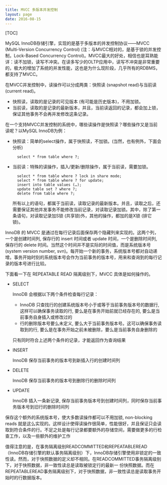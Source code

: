 ```yaml
---
title: MVCC 多版本并发控制
layout: page
date: 2016-08-15
---
```

[TOC]

MySQL InnoDB存储引擎，实现的是基于多版本的并发控制协议——MVCC (Multi-Version Concurrency Control) (注：与MVCC相对的，是基于锁的并发控制，Lock-Based Concurrency Control)。MVCC最大的好处，相信也是耳熟能详：读不加锁，读写不冲突。在读多写少的OLTP应用中，读写不冲突是非常重要的，极大的增加了系统的并发性能，这也是为什么现阶段，几乎所有的RDBMS，都支持了MVCC。

在MVCC并发控制中，读操作可以分成两类：快照读 (snapshot read)与当前读 (current read)。

- 快照读，读取的是记录的可见版本 (有可能是历史版本)，不用加锁。
- 当前读，读取的是记录的最新版本，并且，当前读返回的记录，都会加上锁，保证其他事务不会再并发修改这条记录。

在一个支持MVCC并发控制的系统中，哪些读操作是快照读？哪些操作又是当前读呢？以MySQL InnoDB为例：

- 快照读：简单的select操作，属于快照读，不加锁。(当然，也有例外，下面会分析)

        select * from table where ?;

- 当前读：特殊的读操作，插入/更新/删除操作，属于当前读，需要加锁。

        select * from table where ? lock in share mode;
        select * from table where ? for update;
        insert into table values (…);
        update table set ? where ?;
        delete from table where ?;

    所有以上的语句，都属于当前读，读取记录的最新版本。并且，读取之后，还需要保证其他并发事务不能修改当前记录，对读取记录加锁。其中，除了第一条语句，对读取记录加S锁 (共享锁)外，其他的操作，都加的是X锁 (排它锁)。


InnoDB 的 MVCC 是通过在每行记录后面保存两个隐藏列来实现的。这两个列，一个是创建时间列, 保存行的 insert 时间或者 update 时间，一个是删除时间列, 保存行的 delete 时间。当然这个时间并不是实际的时间值，而是系统版本号(system version number, svn)。每开始一个新的事务，系统版本号都对自动递增。事务开始时刻的系统版本号会作为当前事务的版本号，用来和查询到的每行记录的版本号进行比较。

下面看一下在 REPEATABLE READ 隔离级别下，MVCC 具体是如何操作的。

- SELECT

    InnoDB 会根据以下两个条件检查每行记录：

    - InnoDB 只查找行的创建系统版本号小于或等于当前事务版本号的数据行, 这样可以确保事务读取的行, 要么是在事务开始前就已经存在的, 要么是当前事务自身插入或修改过的
    - 行的删除版本号要么未定义, 要么大于当前事务版本号。这可以确保事务读取到的行, 要么是在事务开始之前未被删除，要么是当前事务自身删除的

    只有同时符合上述两个条件的记录，才能返回作为查询结果

- INSERT

    InnoDB 保存当前事务的版本号到新插入行的创建时间列

- DELETE

    InnoDB 保存当前事务的版本号到删除行的删除时间列

- UPDATE

    InnoDB 插入一条新记录, 保存当前事务版本号到创建时间列，同时保存当前事务版本号到旧行的删除时间列

保存这个额外的系统版本号，使大多数读操作都可以不用加锁, non-blocking reads 就是这么实现的。这样设计使得读操作很简单，性能很好，并且保证只会读取到符合条件的行。不足之处是每行记录都要额外的存储空间，需要做更多的行检查工作，以及一些额外的维护工作

值得注意的是，在事务隔离级别READCOMMITTED和REPEATABLEREAD（InnoDB存储引擎的默认事务隔离级别）下，InnoDB存储引擎使用非锁定的一致性读。然而，对于快照数据的定义却不相同。在READCOMMITTED事务隔离级别下，对于快照数据，非一致性读总是读取被锁定行的最新一
份快照数据。而在REPEATABLEREAD事务隔离级别下，对于快照数据，非一致性读总是读取事务开始时的行数据版本。